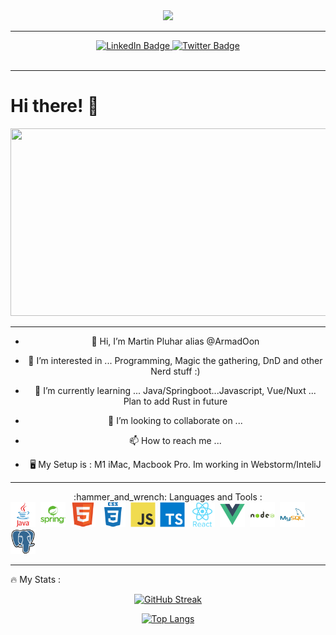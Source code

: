 <div id="header" align="center">
  <img src="https://media.giphy.com/media/M9gbBd9nbDrOTu1Mqx/giphy.gif" width="100"/>
</div>

<hr>

<div id="badges" align="center">
  <a href="https://www.linkedin.com/in/martin-pluha%C5%99-51582a217/">
    <img src="https://img.shields.io/badge/LinkedIn-blue?style=for-the-badge&logo=linkedin&logoColor=white" alt="LinkedIn Badge"/>
  </a>

  <a href="https://twitter.com/Martin_Pluhy">
    <img src="https://img.shields.io/badge/Twitter-blue?style=for-the-badge&logo=twitter&logoColor=white" alt="Twitter Badge"/>
  </a>
</div>

<div align="center">
  <img src="https://komarev.com/ghpvc/?username=ArmadOon&style=flat-square&color=blue" alt=""/>
</div>

<hr>

<div>
  <h1>Hi there! 👋</h1>
</div>

<div align="center">
  <img src="https://media.giphy.com/media/dWesBcTLavkZuG35MI/giphy.gif" width="600" height="300"/>
</div>

<hr>

<div align="center">
  
- 👋 Hi, I’m Martin Pluhar alias @ArmadOon
  
- 👀 I’m interested in ... Programming, Magic the gathering, DnD and other Nerd stuff :)
  
- 🌱 I’m currently learning ... Java/Springboot...Javascript, Vue/Nuxt ... Plan to add Rust in future
  
- 💞️ I’m looking to collaborate on ...
  
- 📫 How to reach me ...
  
- 🖥 My Setup is : M1 iMac, Macbook Pro. Im working in Webstorm/InteliJ
<!---
ArmadOon/ArmadOon is a ✨ special ✨ repository because its `README.md` (this file) appears on your GitHub profile.
You can click the Preview link to take a look at your changes.
--->
</div>

<hr>

<div align="center" id="badges">
  :hammer_and_wrench: Languages and Tools :
</div>

<div>
  <img src="https://github.com/devicons/devicon/blob/master/icons/java/java-original-wordmark.svg" title="Java" alt="Java" width="40" height="40"/>&nbsp;
  <img src="https://github.com/devicons/devicon/blob/master/icons/spring/spring-original-wordmark.svg" title="Spring" alt="Spring" width="40" height="40"/>&nbsp;
  <img src="https://github.com/devicons/devicon/blob/master/icons/html5/html5-original.svg" title="HTML5" alt="HTML" width="40" height="40"/>&nbsp;
  <img src="https://github.com/devicons/devicon/blob/master/icons/css3/css3-plain-wordmark.svg"  title="CSS3" alt="CSS" width="40" height="40"/>&nbsp;
  <img src="https://github.com/devicons/devicon/blob/master/icons/javascript/javascript-original.svg" title="JavaScript" alt="JavaScript" width="40" height="40"/>&nbsp;
  <img src="https://github.com/devicons/devicon/blob/master/icons/typescript/typescript-original.svg" title="Typescript" alt="Typescript" width="40" height="40"/>&nbsp;
  <img src="https://github.com/devicons/devicon/blob/master/icons/react/react-original-wordmark.svg" title="React" alt="React" width="40" height="40"/>&nbsp;
  <img src="https://github.com/devicons/devicon/blob/master/icons/vuejs/vuejs-original.svg" title="Vue" alt="Vue" width="40" height="40"/>&nbsp;
  <img src="https://github.com/devicons/devicon/blob/master/icons/nodejs/nodejs-original-wordmark.svg" title="NodeJS" alt="NodeJS" width="40" height="40"/>&nbsp;
  <img src="https://github.com/devicons/devicon/blob/master/icons/mysql/mysql-original-wordmark.svg" title="MySQL"  alt="MySQL" width="40" height="40"/>&nbsp;
  <img src="https://github.com/devicons/devicon/blob/master/icons/postgresql/postgresql-original.svg" title="Postgres"  alt="Postgres" width="40" height="40"/>&nbsp;
  
</div>

<hr>

:fire: My Stats :

<div align="center">
  <a href="https://git.io/streak-stats"><img src="http://github-readme-streak-stats.herokuapp.com?user=ArmadOon&theme=onedark" alt="GitHub Streak" />
    
  [![Top Langs](https://github-readme-stats.vercel.app/api/top-langs/?username=ArmadOon&layout=compact&theme=vision-friendly-dark)](https://github.com/anuraghazra/github-readme-stats)
</div>


